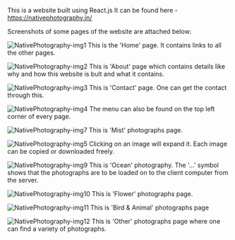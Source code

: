 This is a website built using React.js
It can be found here - https://nativephotography.in/

Screenshots of some pages of the website are attached below:

![NativePhotography-img1](https://user-images.githubusercontent.com/58632626/150737282-e9e37669-22be-4f85-9128-1c8c5369b4c6.png)
This is the 'Home' page. It contains links to all the other pages. 

![NativePhotography-img2](https://user-images.githubusercontent.com/58632626/150737299-c2653cac-5b60-44af-89f6-68869182803d.png)
This is 'About' page which contains details like why and how this website is bult and what it contains.

![NativePhotography-img3](https://user-images.githubusercontent.com/58632626/150737312-ef21833d-2069-41a5-8d4c-06e6b0629c5a.png)
This is 'Contact' page. One can get the contact through this.

![NativePhotography-img4](https://user-images.githubusercontent.com/58632626/150737327-b6ac7ea1-4d48-430e-933b-59d1c6c53217.png)
The menu can also be found on the top left corner of every page.

![NativePhotography-img7](https://user-images.githubusercontent.com/58632626/150737344-90cd2f75-f152-4580-8140-a2e26f72a110.png)
This is 'Mist' photographs page.

![NativePhotography-img5](https://user-images.githubusercontent.com/58632626/150737353-07735f3d-03b0-4aae-b3a9-6530efa4c52e.png)
Clicking on an image will expand it. Each image can be copied or downloaded freely.

![NativePhotography-img9](https://user-images.githubusercontent.com/58632626/150737363-63e35b3d-c9f6-4704-9736-2dfab5a9c7f9.png)
This is 'Ocean' photography. The '...' symbol shows that the photographs are to be loaded on to the client computer from the server.

![NativePhotography-img10](https://user-images.githubusercontent.com/58632626/150737372-2b428c61-bc1b-4c8d-9e8c-af2162a13d51.png)
This is 'Flower' photographs page.

![NativePhotography-img11](https://user-images.githubusercontent.com/58632626/150737377-b5d2342f-5df4-4dcd-92d8-177007640812.png)
This is 'Bird & Animal' photographs page

![NativePhotography-img12](https://user-images.githubusercontent.com/58632626/150737385-49af09e0-d178-48cd-9bf7-2025aac0994e.png)
This is 'Other' photographs page where one can find a variety of photographs.
